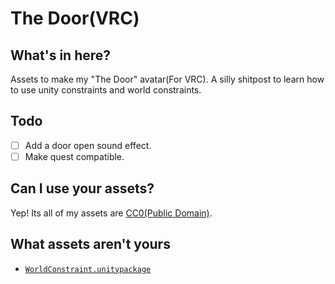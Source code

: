 # The Door(VRC)

## What's in here?

Assets to make my "The Door" avatar(For VRC). A silly shitpost to learn how to use unity constraints and world constraints.

## Todo

- [ ] Add a door open sound effect.
- [ ] Make quest compatible.

## Can I use your assets?

Yep! Its all of my assets are [CC0(Public Domain)](https://creativecommons.org/publicdomain/zero/1.0/).

## What assets aren't yours

- [`WorldConstraint.unitypackage`](https://vrlabs.dev/item/world-constraint)

